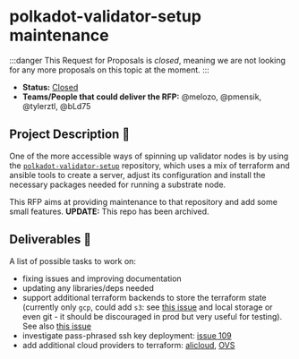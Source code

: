 # polkadot-validator-setup maintenance

:::danger
This Request for Proposals is _closed_, meaning we are not looking for any more proposals on this topic at the moment.
:::

* **Status:** [Closed](https://github.com/polkachu/polkadot-validator)
* **Teams/People that could deliver the RFP:** @melozo, @pmensik, @tylerztl, @bLd75

## Project Description :page_facing_up: 

One of the more accessible ways of spinning up validator nodes is by using the [`polkadot-validator-setup`](https://github.com/w3f/polkadot-validator-setup) repository, which uses a mix of terraform and ansible tools to create a server, adjust its configuration and install the necessary packages needed for running a substrate node.

This RFP aims at providing maintenance to that repository and add some small features.
**UPDATE:** This repo has been archived.

## Deliverables :nut_and_bolt:

A list of possible tasks to work on:
- fixing issues and improving documentation
- updating any libraries/deps needed
- support additional terraform backends to store the terraform state (currently only `gcp`, could add `s3`: see [this issue](https://github.com/w3f/polkadot-validator-setup/issues/108) and local storage or even git - it should be discouraged in prod but very useful for testing). See also [this issue](https://github.com/w3f/polkadot-validator-setup/issues/7)
- investigate pass-phrased ssh key deployment: [issue 109](https://github.com/w3f/polkadot-validator-setup/issues/109)
- add additional cloud providers to terraform: [alicloud](https://github.com/w3f/polkadot-validator-setup/issues/111), [OVS](https://github.com/w3f/polkadot-validator-setup/issues/116)
